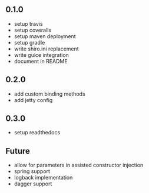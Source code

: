
0.1.0
-----

 * setup travis
 * setup coveralls
 * setup maven deployment
 * setup gradle
 * write shiro.ini replacement
 * write guice integration
 * document in README

0.2.0
-----

 * add custom binding methods
 * add jetty config

0.3.0
-----

 * setup readthedocs

Future
------

 * allow for parameters in assisted constructor injection
 * spring support
 * logback implementation
 * dagger support
